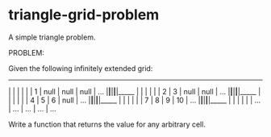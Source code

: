 # triangle-grid-problem
A simple triangle problem.

PROBLEM:

Given the following infinitely extended grid:
_________________________________
|      |      |      |      |
|  1   | null | null | null | ...
|______|______|______|______|_____
|      |      |      |      |
|  2   |  3   | null | null | ...
|______|______|______|______|_____
|      |      |      |      |
|  4   |  5   |  6   | null | ...
|______|______|______|______|_____
|      |      |      |      |
|  7   |  8   |  9   |  10  | ...
|______|______|______|______|_____
|      |      |      |      |
| ...  | ...  | ...  | ...  | ...

Write a function that returns the value for any arbitrary cell.

